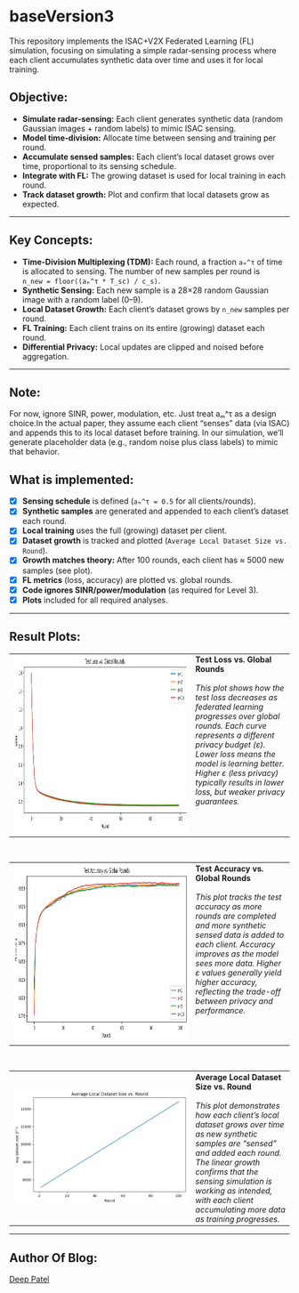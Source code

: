 # baseVersion3

This repository implements the ISAC+V2X Federated Learning (FL) simulation, focusing on simulating a simple radar‐sensing process where each client accumulates synthetic data over time and uses it for local training.

## Objective:

- **Simulate radar‐sensing:** Each client generates synthetic data (random Gaussian images + random labels) to mimic ISAC sensing.
- **Model time‐division:** Allocate time between sensing and training per round.
- **Accumulate sensed samples:** Each client’s local dataset grows over time, proportional to its sensing schedule.
- **Integrate with FL:** The growing dataset is used for local training in each round.
- **Track dataset growth:** Plot and confirm that local datasets grow as expected.

---

## Key Concepts:

- **Time-Division Multiplexing (TDM):** Each round, a fraction `aₘ^τ` of time is allocated to sensing. The number of new samples per round is  
  `n_new = floor((aₘ^τ * T_sc) / c_s)`.
- **Synthetic Sensing:** Each new sample is a 28×28 random Gaussian image with a random label (0–9).
- **Local Dataset Growth:** Each client’s dataset grows by `n_new` samples per round.
- **FL Training:** Each client trains on its entire (growing) dataset each round.
- **Differential Privacy:** Local updates are clipped and noised before aggregation.

---

## Note:
For now, ignore SINR, power, modulation, etc. Just treat aₘ^τ as a design choice.In the actual paper, they assume each client “senses” data (via ISAC) and appends this to its local dataset before training. In our simulation, we’ll generate placeholder data (e.g., random noise plus class labels) to mimic that behavior.


## What is implemented:

- [x] **Sensing schedule** is defined (`aₘ^τ = 0.5` for all clients/rounds).
- [x] **Synthetic samples** are generated and appended to each client’s dataset each round.
- [x] **Local training** uses the full (growing) dataset per client.
- [x] **Dataset growth** is tracked and plotted (`Average Local Dataset Size vs. Round`).
- [x] **Growth matches theory:** After 100 rounds, each client has ≈ 5000 new samples (see plot).
- [x] **FL metrics** (loss, accuracy) are plotted vs. global rounds.
- [x] **Code ignores SINR/power/modulation** (as required for Level 3).
- [x] **Plots** included for all required analyses.

---

## Result Plots:

<table>
  <tr>
    <td width="65%" >
      <img src="./results/output2.png" alt="Test Loss vs. Global Rounds" width="100%" height="320">
    </td>
    <td width="55%" valign="top" >
      <b>Test Loss vs. Global Rounds</b><br>
      <br>
      <i>This plot shows how the test loss decreases as federated learning progresses over global rounds. Each curve represents a different privacy budget (ε). Lower loss means the model is learning better. Higher ε (less privacy) typically results in lower loss, but weaker privacy guarantees.</i>
    </td>
  </tr>
</table>

<br>

<table>
  <tr>
    <td width="65%">
      <img src="./results/output1.png" alt="Test Accuracy vs. Global Rounds" width="100%" height="320">
    </td>
    <td width="55%" valign="top">
      <b>Test Accuracy vs. Global Rounds</b><br>
      <br>
      <i>This plot tracks the test accuracy as more rounds are completed and more synthetic sensed data is added to each client. Accuracy improves as the model sees more data. Higher ε values generally yield higher accuracy, reflecting the trade-off between privacy and performance.</i>
    </td>
  </tr>
</table>

<br>

<table>
  <tr>
    <td width="65%">
      <img src="./results/output.png" alt="Average Local Dataset Size vs. Round" width="100%">
    </td>
    <td width="55%" valign="top">
      <b>Average Local Dataset Size vs. Round</b><br>
      <br>
      <i>This plot demonstrates how each client’s local dataset grows over time as new synthetic samples are “sensed” and added each round. The linear growth confirms that the sensing simulation is working as intended, with each client accumulating more data as training progresses.</i>
    </td>
  </tr>
</table>
  
---

## Author Of Blog:
[Deep Patel](https://www.linkedin.com/in/deeppateldw1611/)

